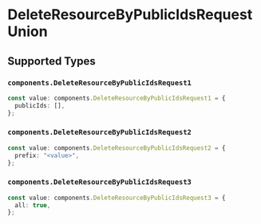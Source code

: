 # DeleteResourceByPublicIdsRequestUnion


## Supported Types

### `components.DeleteResourceByPublicIdsRequest1`

```typescript
const value: components.DeleteResourceByPublicIdsRequest1 = {
  publicIds: [],
};
```

### `components.DeleteResourceByPublicIdsRequest2`

```typescript
const value: components.DeleteResourceByPublicIdsRequest2 = {
  prefix: "<value>",
};
```

### `components.DeleteResourceByPublicIdsRequest3`

```typescript
const value: components.DeleteResourceByPublicIdsRequest3 = {
  all: true,
};
```

